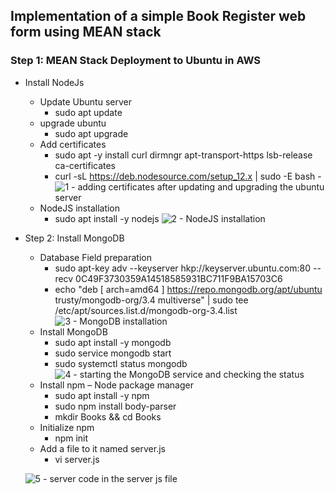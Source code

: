 ## Implementation of a simple Book Register web form using MEAN stack

### Step 1: MEAN Stack Deployment to Ubuntu in AWS
- Install NodeJs
  - Update Ubuntu server
    - sudo apt update
  - upgrade ubuntu
    - sudo apt upgrade
  - Add certificates
    - sudo apt -y install curl dirmngr apt-transport-https lsb-release ca-certificates
    - curl -sL https://deb.nodesource.com/setup_12.x | sudo -E bash -
![1 - adding certificates after updating and upgrading the ubuntu server](https://user-images.githubusercontent.com/114569323/197560098-96c1e361-225c-4f59-a3e2-e927221479a5.png)
  - NodeJS installation
    - sudo apt install -y nodejs
![2 - NodeJS installation](https://user-images.githubusercontent.com/114569323/197567123-22af8b4e-6bbe-4307-a3c0-b431dc78d32c.png)
- Step 2: Install MongoDB
  - Database Field preparation
    - sudo apt-key adv --keyserver hkp://keyserver.ubuntu.com:80 --recv 0C49F3730359A14518585931BC711F9BA15703C6
    - echo "deb [ arch=amd64 ] https://repo.mongodb.org/apt/ubuntu trusty/mongodb-org/3.4 multiverse" | sudo tee /etc/apt/sources.list.d/mongodb-org-3.4.list
![3 - MongoDB installation](https://user-images.githubusercontent.com/114569323/197571315-4f2dbead-dd53-4b3c-8b6e-b718a7f864d7.png)
  - Install MongoDB
    - sudo apt install -y mongodb
    - sudo service mongodb start
    - sudo systemctl status mongodb
![4 - starting the MongoDB service and checking the status](https://user-images.githubusercontent.com/114569323/197571323-529ca85e-c2cb-41f6-a8eb-61aa98f05dbb.png)
  - Install npm – Node package manager
    - sudo apt install -y npm
    - sudo npm install body-parser
    - mkdir Books && cd Books
  - Initialize npm
    - npm init
  - Add a file to it named server.js
     - vi server.js

  ![5 - server code in the server js file](https://user-images.githubusercontent.com/114569323/197573538-7cc017ee-479f-46e3-8f67-e172f3d8fbcc.png)



